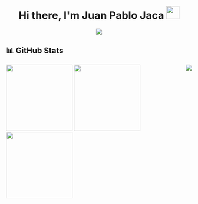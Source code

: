 <h1 align="center">Hi there, I'm <b>Juan Pablo Jaca</b> <img src="https://media.giphy.com/media/hvRJCLFzcasrR4ia7z/giphy.gif" width="35"></h1>

<p align="center">
  <img src="https://readme-typing-svg.herokuapp.com?lines=🎓+University+Information+Systems+Analyst+and+Developer+(Graduate);Information+Systems+Engineering+Student;Full+Stack+Developer;Always+learning+new+technologies&center=true&width=1000&height=45" />
</p>

<h2>📊 GitHub Stats</h2>
<div>
  <img align="right" src="https://github.com/Adam-pw/Adam-pw/blob/main/animation_500_kxa883sd.gif">
  <img height="180em" src="https://github-readme-stats.vercel.app/api?username=juampi74&theme=react&hide_border=false&include_all_commits=true&count_private=true">
  <img height="180em" src="https://github-readme-streak-stats.herokuapp.com/?user=juampi74&theme=react&hide_border=false">
  <img height="180em" src="https://github-readme-stats.vercel.app/api/top-langs?username=juampi74&show_icons=true&theme=dark&locale=en&layout=compact">
</div>
